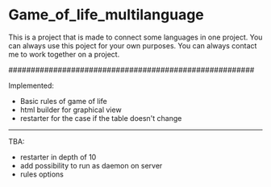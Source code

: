 # Game_of_life_multilanguage

This is a project that is made to connect some languages in one project. You can always use this poject for your own purposes. 
You can always contact me to work together on a project.

#######################################################

Implemented:
* Basic rules of game of life
* html builder for graphical view
* restarter for the case if the table doesn't change 

_______________________________________________________

TBA:
* restarter in depth of 10
* add possibility to run as daemon on server
* rules options
